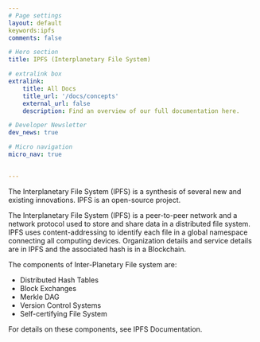 ```yaml
---
# Page settings
layout: default
keywords:ipfs
comments: false

# Hero section
title: IPFS (Interplanetary File System)

# extralink box
extralink:
    title: All Docs
    title_url: '/docs/concepts'
    external_url: false
    description: Find an overview of our full documentation here.

# Developer Newsletter
dev_news: true

# Micro navigation
micro_nav: true

        
---
```


The Interplanetary File System (IPFS) is a synthesis of several new and existing innovations. IPFS is an open-source project.

The Interplanetary File System (IPFS) is a peer-to-peer network and a network protocol used to store and share data in a distributed file system. IPFS uses content-addressing to identify each file in a global namespace connecting all computing devices. Organization details and service details are in IPFS and the associated hash is in a Blockchain.

The components of Inter-Planetary File system are:

* Distributed Hash Tables
* Block Exchanges
* Merkle DAG
* Version Control Systems
* Self-certifying File System


For details on these components, see IPFS Documentation.
